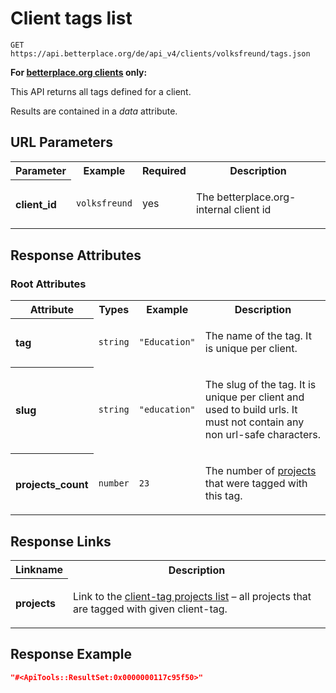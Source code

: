 
# Client tags list

```Cirru
GET https://api.betterplace.org/de/api_v4/clients/volksfreund/tags.json
```

**For [betterplace.org clients](../README.md#client-api) only:**

This API returns all tags defined for a client.

Results are contained in a *data* attribute.


## URL Parameters

<table>
  <tr>
    <th>Parameter</th>
    <th>Example</th>
    <th>Required</th>
    <th>Description</th>
  </tr>
  <tr>
    <th align="left">client_id</th>
    <td><code>volksfreund</code></td>
    <td>yes</td>
<td>

The betterplace.org-internal client id

</td>
  </tr>
</table>


## Response Attributes


### Root Attributes

  <table>
    <tr>
      <th>Attribute</th>
      <th>Types</th>
      <th>Example</th>
      <th>Description</th>
    </tr>
    <tr>
      <th align="left">tag</th>
      <td><code>string</code></td>
      <td><code>"Education"</code></td>
<td>

The name of the tag. It is unique per client.


</td>
    </tr>
    <tr>
      <th align="left">slug</th>
      <td><code>string</code></td>
      <td><code>"education"</code></td>
<td>

The slug of the tag. It is unique per client and used to build urls.
It must not contain any non url-safe characters.


</td>
    </tr>
    <tr>
      <th align="left">projects_count</th>
      <td><code>number</code></td>
      <td><code>23</code></td>
<td>

The number of <a href="projects_list.md">projects</a>
that were tagged with this tag.


</td>
    </tr>
  </table>
</table>

## Response Links

<table>
  <tr>
    <th>Linkname</th>
    <th>Description</th>
  </tr>
    <tr>
<th align="left">

projects

</th>
<td>

Link to the <a href="client_tag_projects_list.md">client-tag projects list</a> – all projects that are tagged with given client-tag.


</td>
    </tr>
</table>

## Response Example

```json
"#<ApiTools::ResultSet:0x0000000117c95f50>"
```

